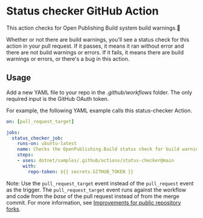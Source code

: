 # Status checker GitHub Action

This action checks for Open Publishing Build system build warnings.:rocket:

Whether or not there are build warnings, you'll see a status check for this action in your pull request. If it passes, it means it ran without error and there are not build warnings or errors. If it fails, it means there are build warnings or errors, or there's a bug in this action.

## Usage

Add a new YAML file to your repo in the *.github/workflows* folder. The only required input is the GitHub OAuth token.

For example, the following YAML example calls this status-checker Action.

```yml
on: [pull_request_target]

jobs:
  status_checker_job:
    runs-on: ubuntu-latest
    name: Checks the OpenPublishing.Build status check for build warnings
    steps:
    - uses: dotnet/samples/.github/actions/status-checker@main
      with:
        repo-token: ${{ secrets.GITHUB_TOKEN }}
```

Note: Use the `pull_request_target` event instead of the `pull_request` event as the trigger. The `pull_request_target` event runs against the workflow and code from the *base* of the pull request instead of from the merge commit. For more information, see [Improvements for public repository forks](https://github.blog/2020-08-03-github-actions-improvements-for-fork-and-pull-request-workflows/#improvements-for-public-repository-forks).
